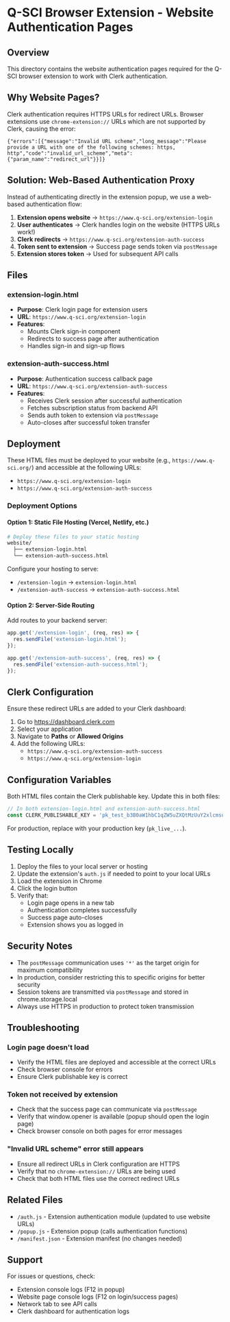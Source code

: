 # Q-SCI Browser Extension - Website Authentication Pages

## Overview

This directory contains the website authentication pages required for the Q-SCI browser extension to work with Clerk authentication.

## Why Website Pages?

Clerk authentication requires HTTPS URLs for redirect URLs. Browser extensions use `chrome-extension://` URLs which are not supported by Clerk, causing the error:

```
{"errors":[{"message":"Invalid URL scheme","long_message":"Please provide a URL with one of the following schemes: https, http","code":"invalid_url_scheme","meta":{"param_name":"redirect_url"}}]}
```

## Solution: Web-Based Authentication Proxy

Instead of authenticating directly in the extension popup, we use a web-based authentication flow:

1. **Extension opens website** → `https://www.q-sci.org/extension-login`
2. **User authenticates** → Clerk handles login on the website (HTTPS URLs work!)
3. **Clerk redirects** → `https://www.q-sci.org/extension-auth-success`
4. **Token sent to extension** → Success page sends token via `postMessage`
5. **Extension stores token** → Used for subsequent API calls

## Files

### extension-login.html
- **Purpose**: Clerk login page for extension users
- **URL**: `https://www.q-sci.org/extension-login`
- **Features**:
  - Mounts Clerk sign-in component
  - Redirects to success page after authentication
  - Handles sign-in and sign-up flows

### extension-auth-success.html
- **Purpose**: Authentication success callback page
- **URL**: `https://www.q-sci.org/extension-auth-success`
- **Features**:
  - Receives Clerk session after successful authentication
  - Fetches subscription status from backend API
  - Sends auth token to extension via `postMessage`
  - Auto-closes after successful token transfer

## Deployment

These HTML files must be deployed to your website (e.g., `https://www.q-sci.org/`) and accessible at the following URLs:

- `https://www.q-sci.org/extension-login`
- `https://www.q-sci.org/extension-auth-success`

### Deployment Options

#### Option 1: Static File Hosting (Vercel, Netlify, etc.)
```bash
# Deploy these files to your static hosting
website/
  ├── extension-login.html
  └── extension-auth-success.html
```

Configure your hosting to serve:
- `/extension-login` → `extension-login.html`
- `/extension-auth-success` → `extension-auth-success.html`

#### Option 2: Server-Side Routing
Add routes to your backend server:
```javascript
app.get('/extension-login', (req, res) => {
  res.sendFile('extension-login.html');
});

app.get('/extension-auth-success', (req, res) => {
  res.sendFile('extension-auth-success.html');
});
```

## Clerk Configuration

Ensure these redirect URLs are added to your Clerk dashboard:

1. Go to https://dashboard.clerk.com
2. Select your application
3. Navigate to **Paths** or **Allowed Origins**
4. Add the following URLs:
   - `https://www.q-sci.org/extension-auth-success`
   - `https://www.q-sci.org/extension-login`

## Configuration Variables

Both HTML files contain the Clerk publishable key. Update this in both files:

```javascript
// In both extension-login.html and extension-auth-success.html
const CLERK_PUBLISHABLE_KEY = 'pk_test_b3B0aW1hbC1qZW5uZXQtMzUuY2xlcmsuYWNjb3VudHMuZGV2JA';
```

For production, replace with your production key (`pk_live_...`).

## Testing Locally

1. Deploy the files to your local server or hosting
2. Update the extension's `auth.js` if needed to point to your local URLs
3. Load the extension in Chrome
4. Click the login button
5. Verify that:
   - Login page opens in a new tab
   - Authentication completes successfully
   - Success page auto-closes
   - Extension shows you as logged in

## Security Notes

- The `postMessage` communication uses `'*'` as the target origin for maximum compatibility
- In production, consider restricting this to specific origins for better security
- Session tokens are transmitted via `postMessage` and stored in chrome.storage.local
- Always use HTTPS in production to protect token transmission

## Troubleshooting

### Login page doesn't load
- Verify the HTML files are deployed and accessible at the correct URLs
- Check browser console for errors
- Ensure Clerk publishable key is correct

### Token not received by extension
- Check that the success page can communicate via `postMessage`
- Verify that window.opener is available (popup should open the login page)
- Check browser console on both pages for error messages

### "Invalid URL scheme" error still appears
- Ensure all redirect URLs in Clerk configuration are HTTPS
- Verify that no `chrome-extension://` URLs are being used
- Check that both HTML files use the correct redirect URLs

## Related Files

- `/auth.js` - Extension authentication module (updated to use website URLs)
- `/popup.js` - Extension popup (calls authentication functions)
- `/manifest.json` - Extension manifest (no changes needed)

## Support

For issues or questions, check:
- Extension console logs (F12 in popup)
- Website page console logs (F12 on login/success pages)
- Network tab to see API calls
- Clerk dashboard for authentication logs
